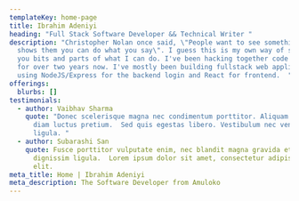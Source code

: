 ```yaml
---
templateKey: home-page
title: Ibrahim Adeniyi
heading: "Full Stack Software Developer && Technical Writer "
description: "Christopher Nolan once said, \"People want to see something that
  shows them you can do what you say\". I guess this is my own way of showing
  you bits and parts of what I can do. I've been hacking together code snippet
  for over two years now. I've mostly been building fullstack web applications
  using NodeJS/Express for the backend login and React for frontend.  "
offerings:
  blurbs: []
testimonials:
  - author: Vaibhav Sharma
    quote: "Donec scelerisque magna nec condimentum porttitor. Aliquam vel diam sed
      diam luctus pretium.  Sed quis egestas libero. Vestibulum nec venenatis
      ligula. "
  - author: Subarashi San
    quote: Fusce porttitor vulputate enim, nec blandit magna gravida et. Etiam et
      dignissim ligula.  Lorem ipsum dolor sit amet, consectetur adipiscing
      elit.
meta_title: Home | Ibrahim Adeniyi
meta_description: The Software Developer from Amuloko
---
```


